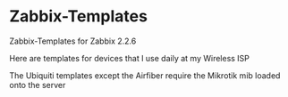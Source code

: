 Zabbix-Templates
================

Zabbix-Templates for Zabbix 2.2.6

Here are templates for devices that I use daily at my Wireless ISP

The Ubiquiti templates except the Airfiber require the Mikrotik mib loaded onto the server


